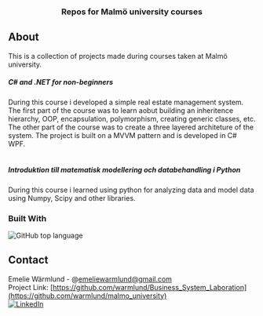 <h3 align="center">Repos for Malmö university courses</h3>


<!-- ABOUT THE PROJECT -->
## About

This is a collection of projects made during courses taken at Malmö university.

<h5><i>C# and .NET for non-beginners</i></h5>
During this course i developed a simple real estate management system. The first part of the course was to learn aobut building
an inheritence hierarchy, OOP, encapsulation, polymorphism, creating generic classes, etc. The other part of the course was to 
create a three layered architeture of the system. The project is built on a MVVM pattern and is developed in C# WPF.
<br>
<br>
<h5><i>Introduktion till matematisk modellering och databehandling i Python</i></h5>
During this course i learned using python for analyzing data and model data using Numpy, Scipy and other libraries. 
<br>

### Built With

![GitHub top language](https://img.shields.io/github/languages/top/warmlund/malmo_university)



<!-- CONTACT -->
## Contact

Emelie Wärmlund - @emeliewarmlund@gmail.com
<br>
Project Link: [https://github.com/warmlund/Business_System_Laboration](https://github.com/warmlund/malmo_university)
<br>
[![LinkedIn][linkedin-shield]][linkedin-url]



<!-- MARKDOWN LINKS & IMAGES -->
<!-- https://www.markdownguide.org/basic-syntax/#reference-style-links -->
[linkedin-shield]: https://img.shields.io/badge/-LinkedIn-black.svg?style=for-the-badge&logo=linkedin&colorB=555
[linkedin-url]: https://linkedin.com/in/emelie-wärmlund-4b33bb98

